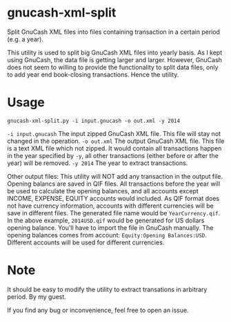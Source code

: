 gnucash-xml-split
=================

Split GnuCash XML files into files containing transaction in a certain period (e.g. a year).

This utility is used to split big GnuCash XML files into yearly basis. As I kept using GnuCash, the data file is getting larger and larger. However, GnuCash does not seem to willing to provide the functionality to split data files, only to add year end book-closing transactions. Hence the utility.

Usage
========
`gnucash-xml-split.py -i input.gnucash -o out.xml -y 2014`

`-i input.gnucash`
The input zipped GnuCash XML file. This file will stay not changed in the operation.
`-o out.xml`
The output GnuCash XML file. This file is a text XML file which not zipped. It would contain all transactions happen in the year specified by `-y`, all other transactions (either before or after the year) will be removed.
`-y 2014`
The year to extract transactions.

Other output files:
This utility will NOT add any transaction in the output file. Opening balancs are saved in QIF files. All transactions before the year will be used to calculate the opening balances, and all accounts except INCOME, EXPENSE, EQUITY accounts would included. As QIF format does not have currency information, accounts with different currencies will be save in different files. The generated file name would be `YearCurrency.qif`. In the above example, `2014USD.qif` would be generated for US dollars opening balance. You'll have to import the file in GnuCash manually. The opening balances comes from account: `Equity:Opening Balances:USD`. Different accounts will be used for different currencies.

Note
==========
It should be easy to modify the utility to extract transations in arbitrary period. By my guest.

If you find any bug or inconvenience, feel free to open an issue. 
